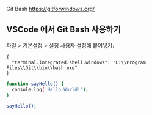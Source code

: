Git Bash https://gitforwindows.org/

## VSCode 에서 Git Bash 사용하기
파일 > 기본설정 > 설정
사용자 설정에 붙여넣기:
```
{
  "terminal.integrated.shell.windows": "C:\\Program Files\\Git\\bin\\bash.exe"
}
```

```bash
function sayHello() {
  console.log('Hello World!');
}

sayHello();
```